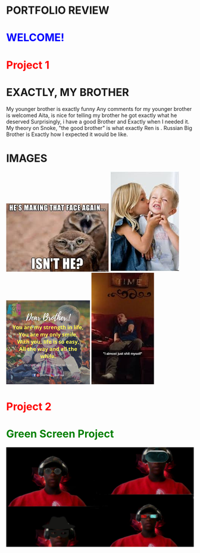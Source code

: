 # PORTFOLIO REVIEW
  
 <h1 style="color:blue;">WELCOME!</h1>

<h1 style="color:red;">Project 1</h1>

# EXACTLY, MY BROTHER
My younger brother is exactly funny Any comments for my younger brother is welcomed Aita, is nice for telling my brother he got exactly what he deserved Surprisingly, i have a good Brother and Exactly when I needed it. My theory on Snoke, "the good brother" is what exactly Ren is . Russian Big Brother is Exactly how I expected it would be like.
# IMAGES
<img src="https://github.com/Bill490/Exactly-My-Brother/blob/main/B1.jpg?raw=true"> <img src="https://github.com/Bill490/Exactly-My-Brother/blob/main/B4.jpg?raw=true"> 
<img src="https://github.com/Bill490/Exactly-My-Brother/blob/main/B3.jpg?raw=true"> 
<img src="https://github.com/Bill490/Exactly-My-Brother/blob/main/B2.jpg?raw=true">


<h1 style="color:red;">Project 2</h1>

<h1 style="color:green;">Green Screen Project</h1>

<img src="https://github.com/Bill490/Exactly-My-Brother/blob/main/Records%20Museum5.jpg?raw=true">
